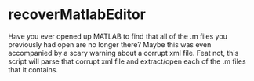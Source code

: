 # recoverMatlabEditor
Have you ever opened up MATLAB to find that all of the .m files you previously had open are no longer there? Maybe this was even accompanied by a scary warning about a corrupt xml file. Feat not, this script will parse that corrupt xml file and extract/open each of the .m files that it contains. 
